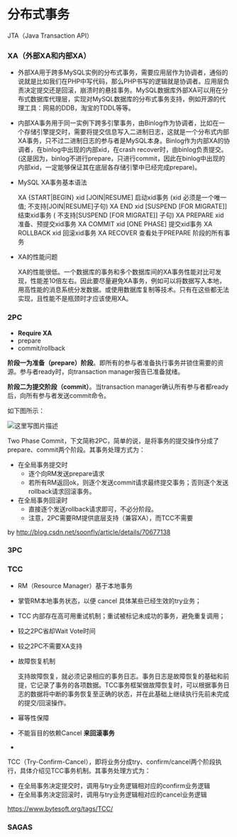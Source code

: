 # 分布式事务

JTA（Java Transaction API）

### XA（外部XA和内部XA）

* 外部XA用于跨多MySQL实例的分布式事务，需要应用层作为协调者，通俗的说就是比如我们在PHP中写代码，那么PHP书写的逻辑就是协调者。应用层负责决定提交还是回滚，崩溃时的悬挂事务。MySQL数据库外部XA可以用在分布式数据库代理层，实现对MySQL数据库的分布式事务支持，例如开源的代理工具：网易的DDB，淘宝的TDDL等等。

* 内部XA事务用于同一实例下跨多引擎事务，由Binlog作为协调者，比如在一个存储引擎提交时，需要将提交信息写入二进制日志，这就是一个分布式内部XA事务，只不过二进制日志的参与者是MySQL本身。Binlog作为内部XA的协调者，在binlog中出现的内部xid，在crash recover时，由binlog负责提交。(这是因为，binlog不进行prepare，只进行commit，因此在binlog中出现的内部xid，一定能够保证其在底层各存储引擎中已经完成prepare)。

* MySQL XA事务基本语法

  XA {START|BEGIN} xid [JOIN|RESUME]   启动xid事务 (xid 必须是一个唯一值; 不支持[JOIN|RESUME]子句) 
  XA END xid [SUSPEND [FOR MIGRATE]]   结束xid事务 ( 不支持[SUSPEND [FOR MIGRATE]] 子句) 
  XA PREPARE xid    准备、预提交xid事务 
  XA COMMIT xid [ONE PHASE]    提交xid事务 
  XA ROLLBACK xid  回滚xid事务 
  XA RECOVER   查看处于PREPARE 阶段的所有事务

* XA的性能问题

  XA的性能很低。一个数据库的事务和多个数据库间的XA事务性能对比可发现，性能差10倍左右。因此要尽量避免XA事务，例如可以将数据写入本地，用高性能的消息系统分发数据。或使用数据库复制等技术。只有在这些都无法实现，且性能不是瓶颈时才应该使用XA。

### 2PC

* **Require XA**
* prepare
* commit/rollback

**阶段一为准备（prepare）阶段**。即所有的参与者准备执行事务并锁住需要的资源。参与者ready时，向transaction manager报告已准备就绪。 

**阶段二为提交阶段（commit）**。当transaction manager确认所有参与者都ready后，向所有参与者发送commit命令。 

如下图所示： 

![这里写图片描述](http://img.blog.csdn.net/20170425103341298?watermark/2/text/aHR0cDovL2Jsb2cuY3Nkbi5uZXQvc29vbmZseQ==/font/5a6L5L2T/fontsize/400/fill/I0JBQkFCMA==/dissolve/70/gravity/SouthEast)

Two Phase Commit，下文简称2PC，简单的说，是将事务的提交操作分成了prepare、commit两个阶段。其事务处理方式为：

* 在全局事务提交时
  * 逐个向RM发送prepare请求
  * 若所有RM返回ok，则逐个发送commit请求最终提交事务；否则逐个发送rollback请求回滚事务。
* 在全局事务回滚时
  * 直接逐个发送rollback请求即可，不必分阶段。
  * 注意，2PC需要RM提供底层支持（兼容XA），而TCC不需要



by http://blog.csdn.net/soonfly/article/details/70677138

### 3PC



### TCC

* RM（Resource Manager）基于本地事务

* 掌管RM本地事务状态，以便 cancel 具体某些已经生效的try业务；

* TCC 内部存在高可用重试机制；重试被标记未成功的事务，避免重复调用；

* 较之2PC省却Wait Vote时间

* 较之2PC不需要XA支持

* 故障恢复机制

  支持故障恢复，就必须记录相应的事务日志。事务日志是故障恢复的基础和前提，它记录了事务的各项数据。TCC事务框架做故障恢复时，可以根据事务日志的数据将中断的事务恢复至正确的状态，并在此基础上继续执行先前未完成的提交/回滚操作。

* 幂等性保障

* 不能盲目的依赖Cancel **来回滚事务**

* ​

TCC（Try-Confirm-Cancel），即将业务分成try、confirm/cancel两个阶段执行，具体介绍见TCC事务机制。其事务处理方式为：

* 在全局事务决定提交时，调用与try业务逻辑相对应的confirm业务逻辑
* 在全局事务决定回滚时，调用与try业务逻辑相对应的cancel业务逻辑

https://www.bytesoft.org/tags/TCC/

### SAGAS